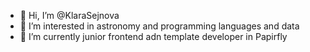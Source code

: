 - 👋 Hi, I’m @KlaraSejnova
- 👀 I’m interested in astronomy and programming languages and data
- 🌱 I’m currently junior frontend adn template developer in Papirfly


<!---
KlaraSejnova/KlaraSejnova is a ✨ special ✨ repository because its `README.md` (this file) appears on your GitHub profile.
You can click the Preview link to take a look at your changes.
--->
